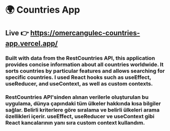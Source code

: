 # 🌍 Countries App
## Live 👉 https://omercangulec-countries-app.vercel.app/

### Built with data from the RestCountries API, this application provides concise information about all countries worldwide. It sorts countries by particular features and allows searching for specific countries.  I used React hooks such as useEffect, useReducer, and useContext, as well as custom contexts.

### RestCountries API'sinden alınan verilerle oluşturulan bu uygulama, dünya çapındaki tüm ülkeler hakkında kısa bilgiler sağlar. Belirli kriterlere göre sıralama ve belirli ülkeleri arama özellikleri içerir. useEffect, useReducer ve useContext gibi React kancalarının yanı sıra custom context kullandım.
